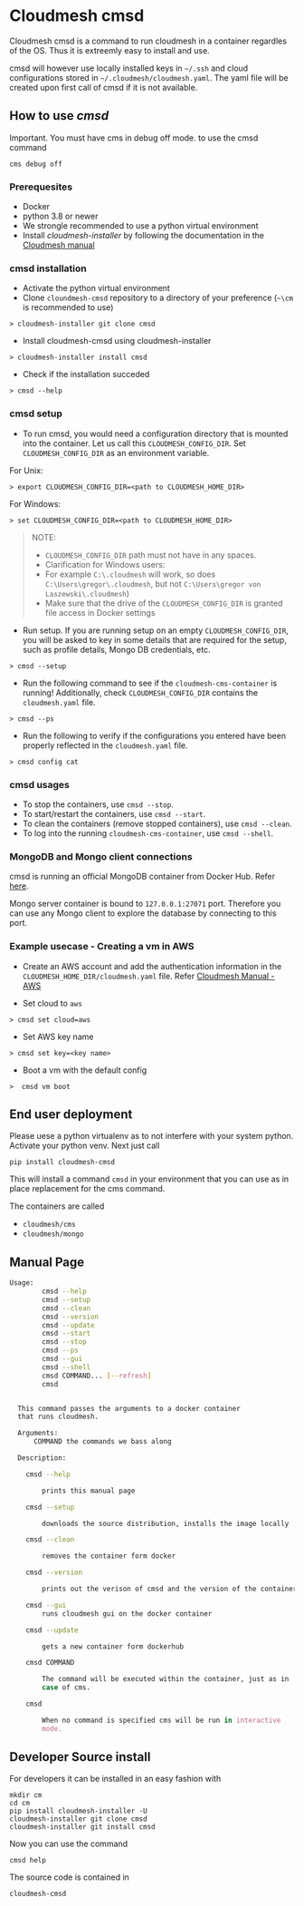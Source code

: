 # Cloudmesh cmsd

Cloudmesh cmsd is a command to run cloudmesh in a container regardles of
the OS. Thus it is extreemly easy to install and use.

cmsd will however use locally installed keys in `~/.ssh` and cloud
configurations stored in `~/.cloudmesh/cloudmesh.yaml`. The yaml file
will be created upon first call of cmsd if it is not available.

## How to use *cmsd*

Important. You must have cms in debug off mode. to use the cmsd command

```
cms debug off
```

### Prerequesites

* Docker
* python 3.8 or newer
* We strongle recommended to use a python virtual environment
* Install *cloudmesh-installer* by following the documentation in the [Cloudmesh manual](https://cloudmesh.github.io/cloudmesh-manual/installation/install.html#installation-of-cloudmesh-source-install-for-developers)


### cmsd installation 

- Activate the python virtual environment
- Clone `cloundmesh-cmsd` repository to a directory of your preference (`~\cm` 
is recommended to use)

```
> cloudmesh-installer git clone cmsd
```

- Install cloudmesh-cmsd using cloudmesh-installer 

```
> cloudmesh-installer install cmsd
```

- Check if the installation succeded

```
> cmsd --help
```

### cmsd setup 

- To run cmsd, you would need a configuration directory that is mounted into the container.
Let us call this `CLOUDMESH_CONFIG_DIR`. Set `CLOUDMESH_CONFIG_DIR` as an environment variable. 

For Unix:
```
> export CLOUDMESH_CONFIG_DIR=<path to CLOUDMESH_HOME_DIR>
```

For Windows:
```
> set CLOUDMESH_CONFIG_DIR=<path to CLOUDMESH_HOME_DIR>
```

> NOTE: 
> - `CLOUDMESH_CONFIG_DIR` path must not have in any spaces.
> - Clarification for Windows users: 
>  - For example `C:\.cloudmesh` will work, so does 
> `C:\Users\gregor\.cloudmesh`, but not `C:\Users\gregor von Laszewski\.cloudmesh`)
>   - Make sure that the drive of the `CLOUDMESH_CONFIG_DIR` is granted file 
>     access in Docker settings

- Run setup. If you are running setup on an empty `CLOUDMESH_CONFIG_DIR`,  you 
will be asked to key in some details that are required for the setup, such as 
profile details, Mongo DB credentials, etc. 

```  
> cmsd --setup 
```

- Run the following command to see if the `cloudmesh-cms-container` is running! 
Additionally, check `CLOUDMESH_CONFIG_DIR` contains the `cloudmesh.yaml` file. 

```
> cmsd --ps
```

- Run the following to verify if the configurations you entered have been 
properly reflected in the `cloudmesh.yaml` file. 

```
> cmsd config cat
```

### cmsd usages 

- To stop the containers, use `cmsd --stop`. 
- To start/restart the containers, use `cmsd --start`. 
- To clean the containers (remove stopped containers), use `cmsd --clean`. 
- To log into the running `cloudmesh-cms-container`, use `cmsd --shell`. 


### MongoDB and Mongo client connections  

cmsd is running an official MongoDB container from Docker Hub. Refer [here](https://hub.docker.com/_/mongo).

Mongo server container is bound to `127.0.0.1:27071` port. Therefore you can use 
any Mongo client to explore the database by connecting to this port. 

### Example usecase - Creating a vm in AWS 

- Create an AWS account and add the authentication information in the 
`CLOUDMESH_HOME_DIR/cloudmesh.yaml` file. Refer [Cloudmesh Manual - AWS](https://cloudmesh.github.io/cloudmesh-manual/accounts/aws.html)

- Set cloud to `aws`
```
> cmsd set cloud=aws 
```

- Set AWS key name 
```
> cmsd set key=<key name> 
```

- Boot a vm with the default config
```
>  cmsd vm boot 
```

## End user deployment 

Please uese a python virtualenv as to not interfere with your system python.
Activate your python venv. Next just call

    pip install cloudmesh-cmsd
    
This will install a command `cmsd` in your environment that you can use
as in place replacement for the cms command.

The containers are called

- `cloudmesh/cms` 
- `cloudmesh/mongo` 

## Manual Page

```bash
Usage:
        cmsd --help
        cmsd --setup
        cmsd --clean
        cmsd --version
        cmsd --update
        cmsd --start
        cmsd --stop
        cmsd --ps
        cmsd --gui
        cmsd --shell
        cmsd COMMAND... [--refresh]
        cmsd


  This command passes the arguments to a docker container
  that runs cloudmesh.

  Arguments:
      COMMAND the commands we bass along

  Description:

    cmsd --help

        prints this manual page

    cmsd --setup

        downloads the source distribution, installs the image locally

    cmsd --clean

        removes the container form docker

    cmsd --version

        prints out the verison of cmsd and the version of the container

    cmsd --gui
        runs cloudmesh gui on the docker container

    cmsd --update

        gets a new container form dockerhub

    cmsd COMMAND

        The command will be executed within the container, just as in
        case of cms.

    cmsd

        When no command is specified cms will be run in interactive
        mode.
```

## Developer Source install	

For developers it can be installed in an easy fashion with	

    mkdir cm	
    cd cm	
    pip install cloudmesh-installer -U	
    cloudmesh-installer git clone cmsd	
    cloudmesh-installer git install cmsd	

Now you can use the command 	

    cmsd help	

The source code is contained in 	

    cloudmesh-cmsd
